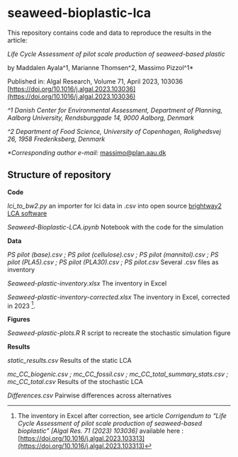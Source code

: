 # seaweed-bioplastic-lca

This repository contains code and data to reproduce the results in the article:

_Life Cycle Assessment of pilot scale production of seaweed-based plastic_

by Maddalen Ayala^1, Marianne Thomsen^2, Massimo Pizzol^1*

Published in: Algal Research, Volume 71, April 2023, 103036 [https://doi.org/10.1016/j.algal.2023.103036](https://doi.org/10.1016/j.algal.2023.103036)
			

_^1 Danish Center for Environmental Assessment, Department of Planning, Aalborg University, Rendsburggade 14, 9000 Aalborg, Denmark_			

_^2 Department of Food Science, University of Copenhagen, Rolighedsvej 26, 1958 Frederiksberg, Denmark_ 			
			
_*Corresponding author e-mail:_ [massimo@plan.aau.dk](mailto:massimo@plan.aau.dk)


## Structure of repository

**Code**

_lci\_to\_bw2.py_ an importer for lci data in .csv into open source [brightway2 LCA software](https://docs.brightway.dev/en/legacy/index.html)_Seaweed-Bioplastic-LCA.ipynb_ Notebook with the code for the simulation

**Data**
_PS pilot (base).csv ;PS pilot (cellulose).csv ;PS pilot (mannitol).csv ;PS pilot (PLA5).csv ;PS pilot (PLA30).csv ;PS pilot.csv_  Several .csv files as inventory _Seaweed-plastic-inventory.xlsx_ The inventory in Excel

_Seaweed-plastic-inventory-corrected.xlsx_ The inventory in Excel, corrected in 2023 [^1].
**Figures**

_Seaweed-plastic-plots.R_ R script to recreate the stochastic simulation figure 

**Results**

_static_results.csv_ Results of the static LCA

_mc\_CC\_biogenic.csv ;
mc\_CC\_fossil.csv ;
mc\_CC\_total\_summary\_stats.csv ;
mc\_CC\_total.csv_ Results of the stochastic LCA_Differences.csv_ Pairwise differences across alternatives[^1]: The inventory in Excel after correction, see article _Corrigendum to “Life Cycle Assessment of pilot scale production of seaweed-based bioplastic” [Algal Res. 71 (2023) 103036]_ available here : [https://doi.org/10.1016/j.algal.2023.103313](https://doi.org/10.1016/j.algal.2023.103313)


